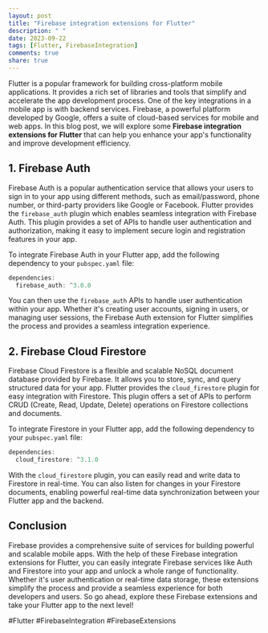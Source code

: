 ```yaml
---
layout: post
title: "Firebase integration extensions for Flutter"
description: " "
date: 2023-09-22
tags: [Flutter, FirebaseIntegration]
comments: true
share: true
---
```


Flutter is a popular framework for building cross-platform mobile applications. It provides a rich set of libraries and tools that simplify and accelerate the app development process. One of the key integrations in a mobile app is with backend services. Firebase, a powerful platform developed by Google, offers a suite of cloud-based services for mobile and web apps. In this blog post, we will explore some **Firebase integration extensions for Flutter** that can help you enhance your app's functionality and improve development efficiency.

## 1. Firebase Auth

Firebase Auth is a popular authentication service that allows your users to sign in to your app using different methods, such as email/password, phone number, or third-party providers like Google or Facebook. Flutter provides the `firebase_auth` plugin which enables seamless integration with Firebase Auth. This plugin provides a set of APIs to handle user authentication and authorization, making it easy to implement secure login and registration features in your app.

To integrate Firebase Auth in your Flutter app, add the following dependency to your `pubspec.yaml` file:

```dart
dependencies:
  firebase_auth: ^3.0.0
```

You can then use the `firebase_auth` APIs to handle user authentication within your app. Whether it's creating user accounts, signing in users, or managing user sessions, the Firebase Auth extension for Flutter simplifies the process and provides a seamless integration experience.

## 2. Firebase Cloud Firestore

Firebase Cloud Firestore is a flexible and scalable NoSQL document database provided by Firebase. It allows you to store, sync, and query structured data for your app. Flutter provides the `cloud_firestore` plugin for easy integration with Firestore. This plugin offers a set of APIs to perform CRUD (Create, Read, Update, Delete) operations on Firestore collections and documents.

To integrate Firestore in your Flutter app, add the following dependency to your `pubspec.yaml` file:

```dart
dependencies:
  cloud_firestore: ^3.1.0
```

With the `cloud_firestore` plugin, you can easily read and write data to Firestore in real-time. You can also listen for changes in your Firestore documents, enabling powerful real-time data synchronization between your Flutter app and the backend.

## Conclusion

Firebase provides a comprehensive suite of services for building powerful and scalable mobile apps. With the help of these Firebase integration extensions for Flutter, you can easily integrate Firebase services like Auth and Firestore into your app and unlock a whole range of functionality. Whether it's user authentication or real-time data storage, these extensions simplify the process and provide a seamless experience for both developers and users. So go ahead, explore these Firebase extensions and take your Flutter app to the next level!

\#Flutter #FirebaseIntegration #FirebaseExtensions